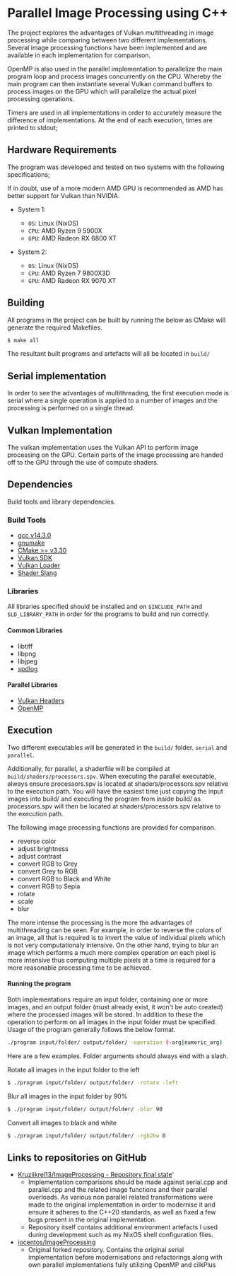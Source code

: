 Parallel Image Processing using C++
===================================

The project explores the advantages of Vulkan multithreading in image processing while comparing between two different implementations. Several image processing functions have been implemented and are available in each implementation for comparison.

OpenMP is also used in the parallel implementation to parallelize the main program loop and process images concurrently on the CPU. Whereby the main program can then instantiate several Vulkan command buffers to process images on the GPU which will parallelize the actual pixel processing operations.

Timers are used in all implementations in order to accurately measure the difference of implementations. At the end of each execution, times are printed to stdout;

Hardware Requirements
---------------------
The program was developed and tested on two systems with the following specifications;

If in doubt, use of a more modern AMD GPU is recommended as AMD has better support for Vulkan than NVIDIA.

- System 1:
  - `OS`: Linux (NixOS)
  - `CPU`: AMD Ryzen 9 5900X
  - `GPU`: AMD Radeon RX 6800 XT

- System 2:
  - `OS`: Linux (NixOS) 
  - `CPU`: AMD Ryzen 7 9800X3D
  - `GPU`: AMD Radeon RX 9070 XT

Building
--------
All programs in the project can be built by running the below as CMake will generate the required Makefiles.
```sh
$ make all
```
The resultant built programs and artefacts will all be located in `build/`

Serial implementation
--------------------

In order to see the advantages of multithreading, the first execution mode is serial where a single operation is applied to a number of images and the processing is performed on a single thread.

Vulkan Implementation
---------------------
The vulkan implementation uses the Vulkan API to perform image processing on the GPU. Certain parts of the image processing are handed off to the GPU through the use of compute shaders.

Dependencies
------------
Build tools and library dependencies.
### Build Tools
- [gcc v14.3.0](https://gcc.gnu.org/)
- [gnumake](https://www.gnu.org/software/make/)
- [CMake >= v3.30](https://cmake.org/)
- [Vulkan SDK](https://github.com/KhronosGroup/Vulkan-Headers)
- [Vulkan Loader](https://github.com/KhronosGroup/Vulkan-Loader)
- [Shader Slang](https://github.com/shader-slang/slang)

### Libraries
All libraries specified should be installed and on `$INCLUDE_PATH` and `$LD_LIBRARY_PATH` in order for the programs to build and run correctly.

#### Common Libraries
- libtiff
- libpng
- libjpeg
- [spdlog](https://github.com/gabime/spdlog)

#### Parallel Libraries
- [Vulkan Headers](https://github.com/KhronosGroup/Vulkan-Headers)
- [OpenMP](https://openmp.llvm.org/)

Execution
---------

Two different executables will be generated in the `build/` folder. `serial` and `parallel`.

Additionally, for parallel, a shaderfile will be compiled at `build/shaders/processors.spv`. When executing the parallel executable, always ensure processors.spv is located at shaders/processors.spv relative to the execution path.
You will have the easiest time just copying the input images into build/ and executing the program from inside build/ as processors.spv will then be located at shaders/processors.spv relative to the execution path.

The following image processing functions are provided for comparison.
- reverse color
- adjust brightness
- adjust contrast
- convert RGB to Grey
- convert Grey to RGB
- convert RGB to Black and White
- convert RGB to Sepia
- rotate
- scale
- blur

The more intense the processing is the more the advantages of multithreading can be seen. For example, in order to reverse the colors of an image, all that is required is to invert the value of individual pixels which is not very computationaly intensive. On the other hand, trying to blur an image which performs a much more complex operation on each pixel is more intensive thus computing multiple pixels at a time is required for a more reasonable processing time to be achieved.

#### Running the program
Both implementations require an input folder, containing one or more images, and an output folder (must already exist, it won't be auto created) where the processed images will be stored. In addition to these the operation to perform on all images in the input folder must be specified. Usage of the program generally follows the below format.
```sh
./program input/folder/ output/folder/ -operation (-arg|numeric_arg)
```
Here are a few examples. Folder arguments should always end with a slash.

Rotate all images in the input folder to the left
```sh
$ ./program input/folder/ output/folder/ -rotate -left
```
Blur all images in the input folder by 90%
```sh
$ ./program input/folder/ output/folder/ -blur 90
```
Convert all images to black and white
```sh
$ ./program input/folder/ output/folder/ -rgb2bw 0
```


Links to repositories on GitHub
---------------------------------
- [Kruziikrel13/ImageProcessing - Repository final state](https://github.com/Kruziikrel13/ImageProcessing)'
    - Implementation comparisons should be made against serial.cpp and parallel.cpp and the related image functions and their parallel overloads. As various non parallel related transformations were made to the original implementation in order to modernise it and ensure it adheres to the C++20 standards, as well as fixed a few bugs present in the original implementation.
    - Repository itself contains additional environment artefacts I used during development such as my NixOS shell configuration files.
- [iocentos/ImageProcessing](https://github.com/iocentos/ImageProcessing)
    - Original forked repository. Contains the original serial implementation before modernisations and refactorings along with own parallel implementations fully utilizing OpenMP and cilkPlus
